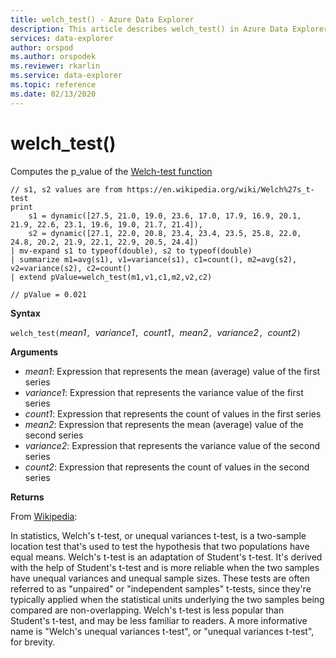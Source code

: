 ```yaml
---
title: welch_test() - Azure Data Explorer
description: This article describes welch_test() in Azure Data Explorer.
services: data-explorer
author: orspod
ms.author: orspodek
ms.reviewer: rkarlin
ms.service: data-explorer
ms.topic: reference
ms.date: 02/13/2020
---
```

# welch_test()

Computes the p_value of the [Welch-test function](https://en.wikipedia.org/wiki/Welch%27s_t-test)

```kusto
// s1, s2 values are from https://en.wikipedia.org/wiki/Welch%27s_t-test
print
    s1 = dynamic([27.5, 21.0, 19.0, 23.6, 17.0, 17.9, 16.9, 20.1, 21.9, 22.6, 23.1, 19.6, 19.0, 21.7, 21.4]),
    s2 = dynamic([27.1, 22.0, 20.8, 23.4, 23.4, 23.5, 25.8, 22.0, 24.8, 20.2, 21.9, 22.1, 22.9, 20.5, 24.4])
| mv-expand s1 to typeof(double), s2 to typeof(double)
| summarize m1=avg(s1), v1=variance(s1), c1=count(), m2=avg(s2), v2=variance(s2), c2=count()
| extend pValue=welch_test(m1,v1,c1,m2,v2,c2)

// pValue = 0.021
```

**Syntax**

`welch_test(`*mean1*`, `*variance1*`, `*count1*`, `*mean2*`, `*variance2*`, `*count2*`)`

**Arguments**

* *mean1*: Expression that represents the mean (average) value of the first series
* *variance1*:  Expression that represents the variance value of the first series
* *count1*:  Expression that represents the count of values in the first series
* *mean2*: Expression that represents the mean (average) value of the second series
* *variance2*:  Expression that represents the variance value of the second series
* *count2*:  Expression that represents the count of values in the second series

**Returns**

From [Wikipedia](https://en.wikipedia.org/wiki/Welch%27s_t-test):

In statistics, Welch's t-test, or unequal variances t-test, is a two-sample location test 
that's used to test the hypothesis that two populations have equal means. Welch's t-test 
is an adaptation of Student's t-test. It's derived with the help of Student's 
t-test and is more reliable when the two samples have unequal variances and unequal sample
sizes. These tests are often referred to as "unpaired" or "independent samples" t-tests, 
since they're typically applied when the statistical units underlying the two samples
being compared are non-overlapping. 
Welch's t-test is less popular than Student's t-test, and may be less familiar to readers.
A more informative name is "Welch's unequal variances t-test", or "unequal variances t-test", for brevity.
